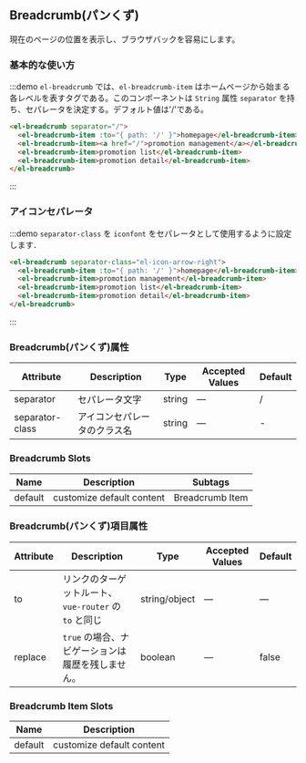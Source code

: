 ## Breadcrumb(パンくず)

現在のページの位置を表示し、ブラウザバックを容易にします。

### 基本的な使い方


:::demo `el-breadcrumb` では、`el-breadcrumb-item` はホームページから始まる各レベルを表すタグである。このコンポーネントは `String` 属性 `separator` を持ち、セパレータを決定する。デフォルト値は'/'である。

```html
<el-breadcrumb separator="/">
  <el-breadcrumb-item :to="{ path: '/' }">homepage</el-breadcrumb-item>
  <el-breadcrumb-item><a href="/">promotion management</a></el-breadcrumb-item>
  <el-breadcrumb-item>promotion list</el-breadcrumb-item>
  <el-breadcrumb-item>promotion detail</el-breadcrumb-item>
</el-breadcrumb>
```
:::

### アイコンセパレータ

:::demo `separator-class` を `iconfont` をセパレータとして使用するように設定します．

```html
<el-breadcrumb separator-class="el-icon-arrow-right">
  <el-breadcrumb-item :to="{ path: '/' }">homepage</el-breadcrumb-item>
  <el-breadcrumb-item>promotion management</el-breadcrumb-item>
  <el-breadcrumb-item>promotion list</el-breadcrumb-item>
  <el-breadcrumb-item>promotion detail</el-breadcrumb-item>
</el-breadcrumb>
```
:::

### Breadcrumb(パンくず)属性
| Attribute      | Description          | Type      | Accepted Values            | Default|
|---------- |-------------- |---------- |--------------------------------  |-------- |
| separator | セパレータ文字 | string | — | / |
| separator-class | アイコンセパレータのクラス名 | string | — | - |

### Breadcrumb Slots
| Name | Description | Subtags |
| ------ | -------- | ---- |
| default | customize default content | Breadcrumb Item |

### Breadcrumb(パンくず)項目属性
| Attribute      | Description          | Type      | Accepted Values            | Default|
|---------- |-------------- |---------- |--------------------------------  |-------- |
| to | リンクのターゲットルート、`vue-router` の `to` と同じ | string/object | — | — |
| replace | `true` の場合、ナビゲーションは履歴を残しません。 | boolean | — | false |

### Breadcrumb Item Slots
| Name | Description |
| ------ | -------- |
| default | customize default content |
